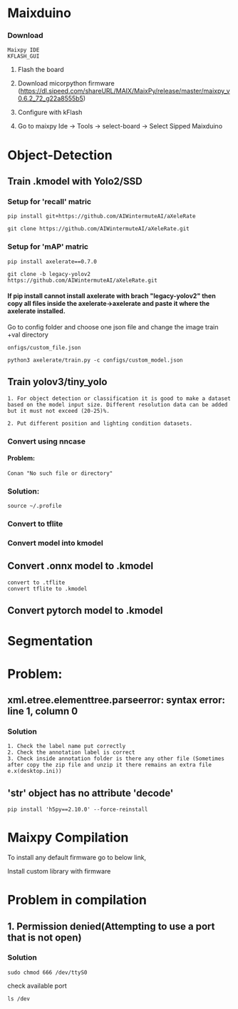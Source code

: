 # Maixduino

### Download  
    Maixpy IDE
    KFLASH_GUI



1. Flash the board

2. Download micorpython firmware (https://dl.sipeed.com/shareURL/MAIX/MaixPy/release/master/maixpy_v0.6.2_72_g22a8555b5)

3. Configure with kFlash

4. Go to maixpy Ide -> Tools -> select-board -> Select Sipped Maixduino


# Object-Detection

## Train .kmodel with Yolo2/SSD

### Setup for 'recall' matric

    pip install git+https://github.com/AIWintermuteAI/aXeleRate

    git clone https://github.com/AIWintermuteAI/aXeleRate.git


### Setup for 'mAP' matric

    pip install axelerate==0.7.0
    
    git clone -b legacy-yolov2 https://github.com/AIWintermuteAI/aXeleRate.git
    
 
#### If pip install cannot install axelerate with brach "legacy-yolov2" then copy all files inside the axelerate->axelerate and paste it where the axelerate installed.


Go to config folder and choose one json file and change the image train +val directory

    onfigs/custom_file.json
    
    python3 axelerate/train.py -c configs/custom_model.json

## Train yolov3/tiny_yolo

    1. For object detection or classification it is good to make a dataset based on the model input size. Different resolution data can be added but it must not exceed (20-25)%.

    2. Put different position and lighting condition datasets.




### Convert using nncase

#### Problem:

    Conan "No such file or directory"
    
    
### Solution:

    source ~/.profile


### Convert to tflite

### Convert model into kmodel

## Convert .onnx model to .kmodel

    convert to .tflite
    convert tflite to .kmodel


## Convert pytorch model to .kmodel

# Segmentation

# Problem:

## xml.etree.elementtree.parseerror: syntax error: line 1, column 0

### Solution

    1. Check the label name put correctly
    2. Check the annotation label is correct
    3. Check inside annotation folder is there any other file (Sometimes after copy the zip file and unzip it there remains an extra file e.x(desktop.ini))
    

## 'str' object has no attribute 'decode'

    pip install 'h5py==2.10.0' --force-reinstall



# Maixpy Compilation

To install any default firmware go to below link,

Install custom library with firmware

# Problem in compilation

## 1. Permission denied(Attempting to use a port that is not open)

### Solution

    sudo chmod 666 /dev/ttyS0

check available port 
    
    ls /dev
